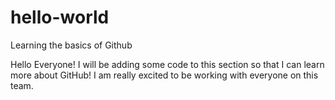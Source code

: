 # hello-world
Learning the basics of Github

Hello Everyone! I will be adding some code to this section so that I can learn more about GitHub! I am really excited to be working with everyone on this team.

